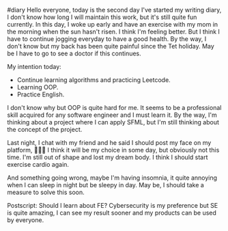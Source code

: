 #diary
Hello everyone, today is the second day I've started my writing diary, I don't know how long I will maintain this work, but it's still quite fun currently.
In this day, I woke up early and have an exercise with my mom in the morning when the sun hasn't risen. I think I'm feeling better. But I think I have to continue jogging everyday to have a good health. By the way, I don't know but my back has been quite painful since the Tet holiday. May be I have to go to see a doctor if this continues. 

My intention today:
* Continue learning algorithms and practicing Leetcode.
* Learning OOP.
* Practice English.

I don't know why but OOP is quite hard for me. It seems to be a professional skill acquired for any software engineer and I must learn it. By the way, I'm thinking about a project where I can apply SFML, but I'm still thinking about the concept of the project. 

Last night, I chat with my friend and he said I should post my face on my platform, 🐸🐸🐸 I think it will be my choice in some day, but obviously not this time. I'm still out of shape and lost my dream body. I think I should start exercise cardio again.  

And something going wrong, maybe I'm having insomnia, it quite annoying when I can sleep in night but be sleepy in day. May be, I should take a measure to solve this soon.

Postscript: Should I learn about FE? Cybersecurity is my preference but SE is quite amazing, I can see my result sooner and my products can be used by everyone.

